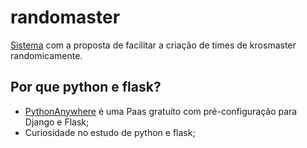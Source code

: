 # randomaster
[Sistema](http://ceife.pythonanywhere.com/) com a proposta de facilitar a criação de times de krosmaster randomicamente.

## Por que python e flask?
* [PythonAnywhere](https://www.pythonanywhere.com/) é uma Paas gratuito com pré-configuração para Django e Flask;
* Curiosidade no estudo de python e flask;
